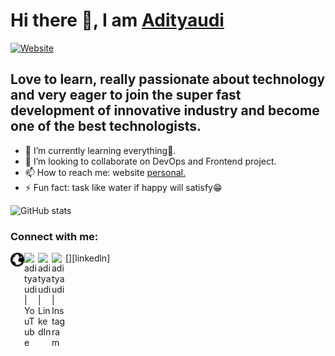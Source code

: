 # Hi there 👋, I am [Adityaudi](https://www.adityaudi.my.id/)

[![Website](https://img.shields.io/website?label=PERSONAL-WEB&style=for-the-badge&url=https%3A%2F%2Fcodestackr.com)](https://adityaudi.my.id)

## Love to learn, really passionate about technology and very eager to join the super fast development of innovative industry and become one of the best technologists. 

- 🌱 I’m currently learning everything🤣. 
- 👯 I’m looking to collaborate on DevOps and Frontend project. 
- 📫 How to reach me: website [personal.](adityaudi.my.id) 
- ⚡ Fun fact: task like water if happy will satisfy😁 

![GitHub stats](https://github-readme-stats.vercel.app/api?username=Adityaudi&show_icons=true&count_private=true) 

### Connect with me:

[<img align="left" alt="adityaudi.com" width="22px" src="https://raw.githubusercontent.com/iconic/open-iconic/master/svg/globe.svg" />][website]
[<img align="left" alt="adityaudi | YouTube" width="22px" src="https://cdn.jsdelivr.net/npm/simple-icons@v3/icons/youtube.svg" />][youtube]
[<img align="left" alt="adityaudi | LinkedIn" width="22px" src="https://cdn.jsdelivr.net/npm/simple-icons@v3/icons/linkedin.svg" />][linkedln]
[<img align="left" alt="adityaudi | Instagram" width="22px" src="https://cdn.jsdelivr.net/npm/simple-icons@v3/icons/instagram.svg" />][instagram]


[website]: https://adityaudi.my.id
[youtube]: https://www.youtube.com/channel/UCtuDpmTk3Rx8KL295ytDs_g/
[instagram]: https://www.instagram.com/adityaudi_/
[linkedin]: https://www.linkedin.com/in/adityaudi
